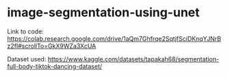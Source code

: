 # image-segmentation-using-unet

Link to code: https://colab.research.google.com/drive/1aQm7Ghfrqe2SqtjfSciDKnqYJNrBz2fI#scrollTo=GkX9WZa3XcUA

Dataset used: https://www.kaggle.com/datasets/tapakah68/segmentation-full-body-tiktok-dancing-dataset/
